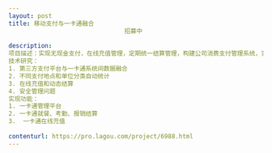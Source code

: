 ```yaml
---                
layout: post       
title: 移动支付与一卡通融合
                                招募中
           
description: 
项目描述：实现无现金支付，在线充值管理，定期统一结算管理，构建公司消费支付管理系统，实现就餐、门禁、考勤、充值一卡通服务
技术研究：
1. 第三方支付平台与一卡通系统间数据融合
2. 不同支付地点和单位分类自动统计
3. 在线充值和动态结算
4. 安全管理问题
实现功能：
1. 一卡通管理平台
2. 一卡通就餐、考勤、报销结算
3.  一卡通在线充值
     
contenturl: https://pro.lagou.com/project/6988.html      
---                 
```

